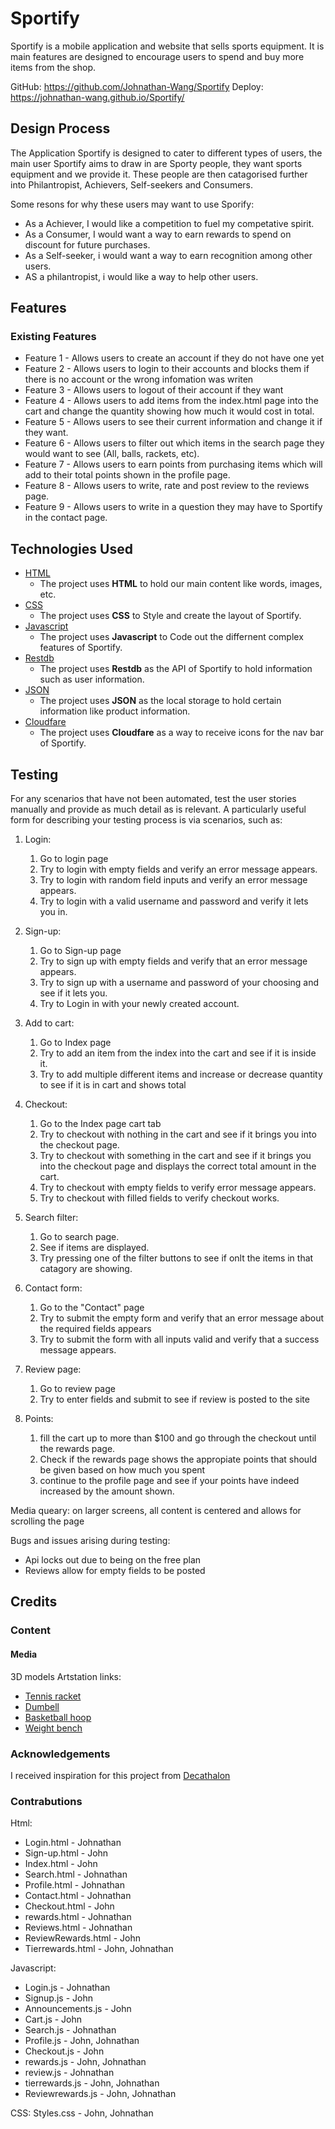 # Sportify

Sportify is a mobile application and website that sells sports equipment. It is main features are designed to encourage users to spend and buy more items from the shop.

GitHub: https://github.com/Johnathan-Wang/Sportify
Deploy: https://johnathan-wang.github.io/Sportify/
 
## Design Process
 
The Application Sportify is designed to cater to different types of users, the main user Sportify aims to draw in are Sporty people, they want sports equipment and we provide it. These people are then catagorised further into Philantropist, Achievers, Self-seekers and Consumers.

Some resons for why these users may want to use Sporify:
- As a Achiever, I would like a competition to fuel my competative spirit.
- As a Consumer, I would want a way to earn rewards to spend on discount for future purchases.
- As a Self-seeker, i would want a way to earn recognition among other users.
- AS a philantropist, i would like a way to help other users.


## Features
 
### Existing Features
- Feature 1 - Allows users to create an account if they do not have one yet
- Feature 2 - Allows users to login to their accounts and blocks them if there is no account or the wrong infomation was writen
- Feature 3 - Allows users to logout of their account if they want
- Feature 4 - Allows users to add items from the index.html page into the cart and change the quantity showing how much it would cost in total.
- Feature 5 - Allows users to see their current information and change it if they want.
- Feature 6 - Allows users to filter out which items in the search page they would want to see (All, balls, rackets, etc).
- Feature 7 - Allows users to earn points from purchasing items which will add to their total points shown in the profile page.
- Feature 8 - Allows users to write, rate and post review to the reviews page.
- Feature 9 - Allows users to write in a question they may have to Sportify in the contact page.

## Technologies Used

- [HTML](https://html.com/)
    - The project uses **HTML** to hold our main content like words, images, etc.
- [CSS](https://css3.com/)
    - The project uses **CSS** to Style and create the layout of Sportify.
- [Javascript](https://www.javascript.com/)
    - The project uses **Javascript** to Code out the differnent complex features of Sportify.
- [Restdb](https://restdb.io/)
    - The project uses **Restdb** as the API of Sportify to hold information such as user information.
- [JSON](https://www.json.org/)
    - The project uses **JSON** as the local storage to hold certain information like product information.
- [Cloudfare](https://www.cloudflare.com/en-gb/)
    - The project uses **Cloudfare** as a way to receive icons for the nav bar of Sportify.

## Testing

For any scenarios that have not been automated, test the user stories manually and provide as much detail as is relevant. A particularly useful form for describing your testing process is via scenarios, such as:

1. Login:
    1. Go to login page
    2. Try to login with empty fields and verify an error message appears.
    3. Try to login with random field inputs and verify an error message appears.
    4. Try to login with a valid username and password and verify it lets you in.

2. Sign-up:
    1. Go to Sign-up page
    2. Try to sign up with empty fields and verify that an error message appears.
    3. Try to sign up with a username and password of your choosing and see if it lets you.
    4. Try to Login in with your newly created account.

3. Add to cart:
    1. Go to Index page
    2. Try to add an item from the index into the cart and see if it is inside it.
    3. Try to add multiple different items and increase or decrease quantity to see if it is in cart and shows total

4. Checkout:
    1. Go to the Index page cart tab
    2. Try to checkout with nothing in the cart and see if it brings you into the checkout page.
    3. Try to checkout with something in the cart and see if it brings you into the checkout page and displays the correct total amount in the cart.
    4. Try to checkout with empty fields to verify error message appears.
    5. Try to checkout with filled fields to verify checkout works.

5. Search filter:
    1. Go to search page.
    2. See if items are displayed.
    3. Try pressing one of the filter buttons to see if onlt the items in that catagory are showing.

6. Contact form:
    1. Go to the "Contact" page
    2. Try to submit the empty form and verify that an error message about the required fields appears
    3. Try to submit the form with all inputs valid and verify that a success message appears.

7. Review page:
    1. Go to review page
    2. Try to enter fields and submit to see if review is posted to the site

8. Points:
    1. fill the cart up to more than $100 and go through the checkout until the rewards page.
    2. Check if the rewards page shows the appropiate points that should be given based on how much you spent
    3. continue to the profile page and see if your points have indeed increased by the amount shown.
  
Media queary:
on larger screens, all content is centered and allows for scrolling the page

Bugs and issues arising during testing:
- Api locks out due to being on the free plan
- Reviews allow for empty fields to be posted


## Credits

### Content

#### Media
3D models Artstation links:
- [Tennis racket](https://www.artstation.com/artwork/obVwJL)
- [Dumbell](https://www.artstation.com/artwork/lDveGJ)
- [Basketball hoop](https://www.artstation.com/artwork/ao5Yqk)
- [Weight bench](https://www.artstation.com/artwork/OGYoeK)


### Acknowledgements

I received inspiration for this project from [Decathalon](https://www.decathlon.com/)

### Contrabutions
Html:
- Login.html - Johnathan
- Sign-up.html - John
- Index.html - John
- Search.html - Johnathan
- Profile.html - Johnathan
- Contact.html - Johnathan
- Checkout.html - John
- rewards.html - Johnathan
- Reviews.html - Johnathan
- ReviewRewards.html - John
- Tierrewards.html - John, Johnathan

Javascript:
- Login.js - Johnathan
- Signup.js - John
- Announcements.js - John
- Cart.js - John
- Search.js - Johnathan
- Profile.js - John, Johnathan
- Checkout.js - John
- rewards.js - John, Johnathan
- review.js - Johnathan
- tierrewards.js - John, Johnathan
- Reviewrewards.js - John, Johnathan

CSS:
Styles.css - John, Johnathan
